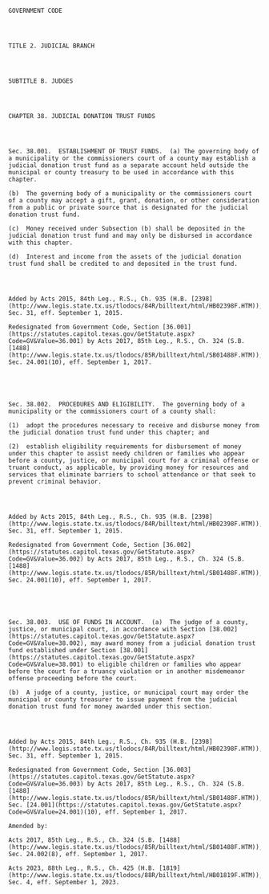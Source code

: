 ﻿
    
    
    	
    					
    
    
    GOVERNMENT CODE
    
      
    
    
    TITLE 2. JUDICIAL BRANCH
    
      
    
    
    SUBTITLE B. JUDGES
    
      
    
    
    CHAPTER 38. JUDICIAL DONATION TRUST FUNDS
    
      
    
    
    Sec. 38.001.  ESTABLISHMENT OF TRUST FUNDS.  (a) The governing body of a municipality or the commissioners court of a county may establish a judicial donation trust fund as a separate account held outside the municipal or county treasury to be used in accordance with this chapter.
    
    (b)  The governing body of a municipality or the commissioners court of a county may accept a gift, grant, donation, or other consideration from a public or private source that is designated for the judicial donation trust fund.
    
    (c)  Money received under Subsection (b) shall be deposited in the judicial donation trust fund and may only be disbursed in accordance with this chapter.
    
    (d)  Interest and income from the assets of the judicial donation trust fund shall be credited to and deposited in the trust fund.
    
    
    
    
    Added by Acts 2015, 84th Leg., R.S., Ch. 935 (H.B. [2398](http://www.legis.state.tx.us/tlodocs/84R/billtext/html/HB02398F.HTM)), Sec. 31, eff. September 1, 2015.
    
    Redesignated from Government Code, Section [36.001](https://statutes.capitol.texas.gov/GetStatute.aspx?Code=GV&Value=36.001) by Acts 2017, 85th Leg., R.S., Ch. 324 (S.B. [1488](http://www.legis.state.tx.us/tlodocs/85R/billtext/html/SB01488F.HTM)), Sec. 24.001(10), eff. September 1, 2017.
    
    
    
    
    
    Sec. 38.002.  PROCEDURES AND ELIGIBILITY.  The governing body of a municipality or the commissioners court of a county shall:
    
    (1)  adopt the procedures necessary to receive and disburse money from the judicial donation trust fund under this chapter; and
    
    (2)  establish eligibility requirements for disbursement of money under this chapter to assist needy children or families who appear before a county, justice, or municipal court for a criminal offense or truant conduct, as applicable, by providing money for resources and services that eliminate barriers to school attendance or that seek to prevent criminal behavior.
    
    
    
    
    Added by Acts 2015, 84th Leg., R.S., Ch. 935 (H.B. [2398](http://www.legis.state.tx.us/tlodocs/84R/billtext/html/HB02398F.HTM)), Sec. 31, eff. September 1, 2015.
    
    Redesignated from Government Code, Section [36.002](https://statutes.capitol.texas.gov/GetStatute.aspx?Code=GV&Value=36.002) by Acts 2017, 85th Leg., R.S., Ch. 324 (S.B. [1488](http://www.legis.state.tx.us/tlodocs/85R/billtext/html/SB01488F.HTM)), Sec. 24.001(10), eff. September 1, 2017.
    
    
    
    
    
    Sec. 38.003.  USE OF FUNDS IN ACCOUNT.  (a)  The judge of a county, justice, or municipal court, in accordance with Section [38.002](https://statutes.capitol.texas.gov/GetStatute.aspx?Code=GV&Value=38.002), may award money from a judicial donation trust fund established under Section [38.001](https://statutes.capitol.texas.gov/GetStatute.aspx?Code=GV&Value=38.001) to eligible children or families who appear before the court for a truancy violation or in another misdemeanor offense proceeding before the court.
    
    (b)  A judge of a county, justice, or municipal court may order the municipal or county treasurer to issue payment from the judicial donation trust fund for money awarded under this section.
    
    
    
    
    Added by Acts 2015, 84th Leg., R.S., Ch. 935 (H.B. [2398](http://www.legis.state.tx.us/tlodocs/84R/billtext/html/HB02398F.HTM)), Sec. 31, eff. September 1, 2015.
    
    Redesignated from Government Code, Section [36.003](https://statutes.capitol.texas.gov/GetStatute.aspx?Code=GV&Value=36.003) by Acts 2017, 85th Leg., R.S., Ch. 324 (S.B. [1488](http://www.legis.state.tx.us/tlodocs/85R/billtext/html/SB01488F.HTM)), Sec. [24.001](https://statutes.capitol.texas.gov/GetStatute.aspx?Code=GV&Value=24.001)(10), eff. September 1, 2017.
    
    Amended by: 
    
    Acts 2017, 85th Leg., R.S., Ch. 324 (S.B. [1488](http://www.legis.state.tx.us/tlodocs/85R/billtext/html/SB01488F.HTM)), Sec. 24.002(8), eff. September 1, 2017.
    
    Acts 2023, 88th Leg., R.S., Ch. 425 (H.B. [1819](http://www.legis.state.tx.us/tlodocs/88R/billtext/html/HB01819F.HTM)), Sec. 4, eff. September 1, 2023.
    
    
    
    
    				
